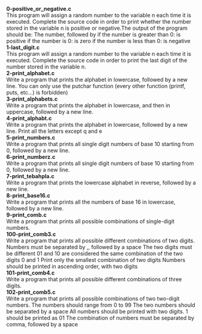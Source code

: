 **0-positive_or_negative.c**<br>
This program will assign a random number to the variable n each time it is executed. Complete the source code in order to print whether the number stored in the variable n is positive or negative.The output of the program should be: The number, followed by
     if the number is greater than 0: is positive
     if the number is 0: is zero
     if the number is less than 0: is negative<br>
**1-last_digit.c**<br>
This program will assign a random number to the variable n each time it is executed. Complete the source code in order to print the last digit of the number stored in the variable n.<br>
**2-print_alphabet.c**<br>
Write a program that prints the alphabet in lowercase, followed by a new line.
You can only use the putchar function (every other function (printf, puts, etc…) is forbidden)<br>
**3-print_alphabets.c**<br>
Write a program that prints the alphabet in lowercase, and then in uppercase, followed by a new line.<br>
**4-print_alphabt.c**<br>
Write a program that prints the alphabet in lowercase, followed by a new line.
Print all the letters except q and e<br>
**5-print_numbers.c**<br>
Write a program that prints all single digit numbers of base 10 starting from 0, followed by a new line.<br>
**6-print_numberz.c**<br>
Write a program that prints all single digit numbers of base 10 starting from 0, followed by a new line.<br>
**7-print_tebahpla.c**<br>
Write a program that prints the lowercase alphabet in reverse, followed by a new line.<br>
**8-print_base16.c**<br>
Write a program that prints all the numbers of base 16 in lowercase, followed by a new line.<br>
**9-print_comb.c**<br>
Write a program that prints all possible combinations of single-digit numbers.<br>
**100-print_comb3.c**<br>
Write a program that prints all possible different combinations of two digits.<br>
Numbers must be separated by ,, followed by a space
The two digits must be different
01 and 10 are considered the same combination of the two digits 0 and 1
Print only the smallest combination of two digits
Numbers should be printed in ascending order, with two digits<br>
**101-print_comb4.c**<br>
Write a program that prints all possible different combinations of three digits.<br>
**102-print_comb5.c**<br>
Write a program that prints all possible combinations of two two-digit numbers.
The numbers should range from 0 to 99
The two numbers should be separated by a space
All numbers should be printed with two digits. 1 should be printed as 01
The combination of numbers must be separated by comma, followed by a space
